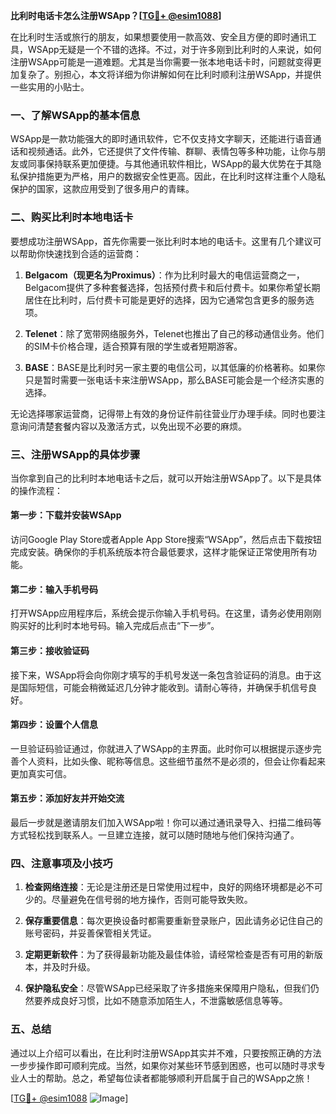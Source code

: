 **比利时电话卡怎么注册WSApp？[[TG💪+ @esim1088](https://t.me/s/esim1088)]**

在比利时生活或旅行的朋友，如果想要使用一款高效、安全且方便的即时通讯工具，WSApp无疑是一个不错的选择。不过，对于许多刚到比利时的人来说，如何注册WSApp可能是一道难题。尤其是当你需要一张本地电话卡时，问题就变得更加复杂了。别担心，本文将详细为你讲解如何在比利时顺利注册WSApp，并提供一些实用的小贴士。

### 一、了解WSApp的基本信息

WSApp是一款功能强大的即时通讯软件，它不仅支持文字聊天，还能进行语音通话和视频通话。此外，它还提供了文件传输、群聊、表情包等多种功能，让你与朋友或同事保持联系更加便捷。与其他通讯软件相比，WSApp的最大优势在于其隐私保护措施更为严格，用户的数据安全性更高。因此，在比利时这样注重个人隐私保护的国家，这款应用受到了很多用户的青睐。

### 二、购买比利时本地电话卡

要想成功注册WSApp，首先你需要一张比利时本地的电话卡。这里有几个建议可以帮助你快速找到合适的运营商：

1. **Belgacom（现更名为Proximus）**：作为比利时最大的电信运营商之一，Belgacom提供了多种套餐选择，包括预付费卡和后付费卡。如果你希望长期居住在比利时，后付费卡可能是更好的选择，因为它通常包含更多的服务选项。
   
2. **Telenet**：除了宽带网络服务外，Telenet也推出了自己的移动通信业务。他们的SIM卡价格合理，适合预算有限的学生或者短期游客。

3. **BASE**：BASE是比利时另一家主要的电信公司，以其低廉的价格著称。如果你只是暂时需要一张电话卡来注册WSApp，那么BASE可能会是一个经济实惠的选择。

无论选择哪家运营商，记得带上有效的身份证件前往营业厅办理手续。同时也要注意询问清楚套餐内容以及激活方式，以免出现不必要的麻烦。

### 三、注册WSApp的具体步骤

当你拿到自己的比利时本地电话卡之后，就可以开始注册WSApp了。以下是具体的操作流程：

#### 第一步：下载并安装WSApp

访问Google Play Store或者Apple App Store搜索“WSApp”，然后点击下载按钮完成安装。确保你的手机系统版本符合最低要求，这样才能保证正常使用所有功能。

#### 第二步：输入手机号码

打开WSApp应用程序后，系统会提示你输入手机号码。在这里，请务必使用刚刚购买好的比利时本地号码。输入完成后点击“下一步”。

#### 第三步：接收验证码

接下来，WSApp将会向你刚才填写的手机号发送一条包含验证码的消息。由于这是国际短信，可能会稍微延迟几分钟才能收到。请耐心等待，并确保手机信号良好。

#### 第四步：设置个人信息

一旦验证码验证通过，你就进入了WSApp的主界面。此时你可以根据提示逐步完善个人资料，比如头像、昵称等信息。这些细节虽然不是必须的，但会让你看起来更加真实可信。

#### 第五步：添加好友并开始交流

最后一步就是邀请朋友们加入WSApp啦！你可以通过通讯录导入、扫描二维码等方式轻松找到联系人。一旦建立连接，就可以随时随地与他们保持沟通了。

### 四、注意事项及小技巧

1. **检查网络连接**：无论是注册还是日常使用过程中，良好的网络环境都是必不可少的。尽量避免在信号弱的地方操作，否则可能导致失败。

2. **保存重要信息**：每次更换设备时都需要重新登录账户，因此请务必记住自己的账号密码，并妥善保管相关凭证。

3. **定期更新软件**：为了获得最新功能及最佳体验，请经常检查是否有可用的新版本，并及时升级。

4. **保护隐私安全**：尽管WSApp已经采取了许多措施来保障用户隐私，但我们仍然要养成良好习惯，比如不随意添加陌生人，不泄露敏感信息等等。

### 五、总结

通过以上介绍可以看出，在比利时注册WSApp其实并不难，只要按照正确的方法一步步操作即可顺利完成。当然，如果你对某些环节感到困惑，也可以随时寻求专业人士的帮助。总之，希望每位读者都能够顺利开启属于自己的WSApp之旅！

[[TG💪+ @esim1088](https://t.me/s/esim1088) ![Image](https://i.postimg.cc/4NQfJmqS/Snipaste-2025-05-13-00-14-12.png)]